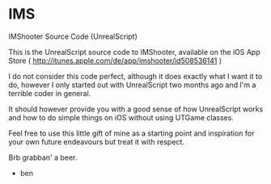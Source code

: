 IMS
===

IMShooter Source Code (UnrealScript)

This is the UnrealScript source code to IMShooter, available on the iOS App Store 
( http://itunes.apple.com/de/app/imshooter/id508536141 )

I do not consider this code perfect, although it does exactly what I want it to do,
however I only started out with UnrealScript two months ago and I'm a terrible coder
in general.

It should however provide you with a good sense of how UnrealScript works and how
to do simple things on iOS without using UTGame classes.

Feel free to use this little gift of mine as a starting point and inspiration 
for your own future endeavours but treat it with respect.

Brb grabban' a beer.

- ben